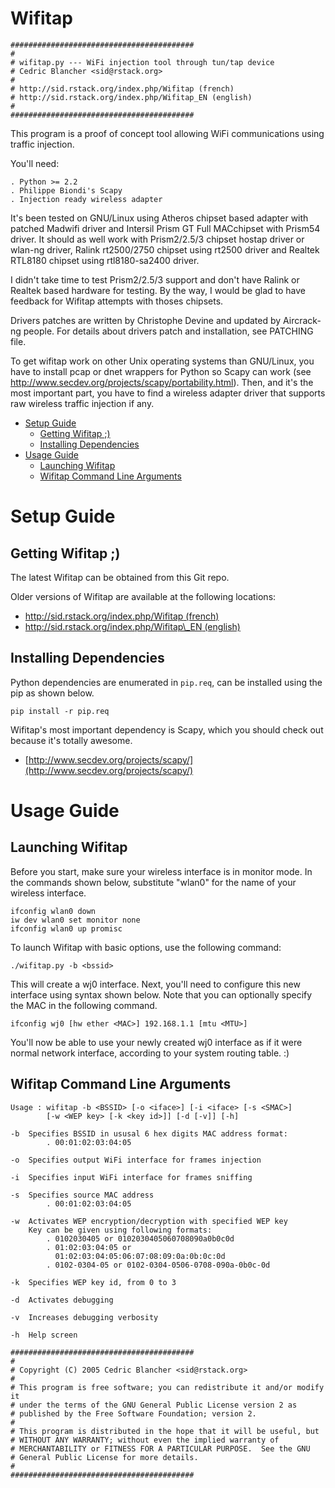 Wifitap
=======

	#########################################
	#
	# wifitap.py --- WiFi injection tool through tun/tap device
	# Cedric Blancher <sid@rstack.org>
	#
	# http://sid.rstack.org/index.php/Wifitap (french)
	# http://sid.rstack.org/index.php/Wifitap_EN (english)
	#
	#########################################

This program is a proof of concept tool allowing WiFi communications using
traffic injection.

You'll need:

	. Python >= 2.2
	. Philippe Biondi's Scapy
	. Injection ready wireless adapter

It's been tested on GNU/Linux using Atheros chipset based adapter with patched
Madwifi driver and Intersil Prism GT Full MACchipset with Prism54 driver. It
should as well work with Prism2/2.5/3 chipset hostap driver or wlan-ng driver,
Ralink rt2500/2750 chipset using rt2500 driver and Realtek RTL8180 chipset
using rtl8180-sa2400 driver.

I didn't take time to test Prism2/2.5/3 support and don't have Ralink or Realtek
based hardware for testing. By the way, I would be glad to have feedback for
Wifitap attempts with thoses chipsets.

Drivers patches are written by Christophe Devine and updated by Aircrack-ng
people. For details about drivers patch and installation, see PATCHING file.

To get wifitap work on other Unix operating systems than GNU/Linux, you have to
install pcap or dnet wrappers for Python so Scapy can work (see
http://www.secdev.org/projects/scapy/portability.html). Then, and it's the most
important part, you have to find a wireless adapter driver that supports raw
wireless traffic injection if any.

   * [Setup Guide](#setup-guide)
      * [Getting Wifitap ;)](#getting-wifitap-)
      * [Installing Dependencies](#installing-dependencies)
   * [Usage Guide](#usage-guide)
      * [Launching Wifitap](#launching-wifitap)
      * [Wifitap Command Line Arguments](#wifitap-command-line-arguments)

Setup Guide
===========

Getting Wifitap ;)
------------------

The latest Wifitap can be obtained from this Git repo.

Older versions of Wifitap are available at the following locations:

- [http://sid.rstack.org/index.php/Wifitap (french)](http://sid.rstack.org/index.php/Wifitap)
- [http://sid.rstack.org/index.php/Wifitap\_EN (english)](http://sid.rstack.org/index.php/Wifitap_EN)



Installing Dependencies
-----------------------

Python dependencies are enumerated in `pip.req`, can be installed using the pip as shown below.

	pip install -r pip.req

Wifitap's most important dependency is Scapy, which you should check out because it's totally awesome.

 - [http://www.secdev.org/projects/scapy/](http://www.secdev.org/projects/scapy/)


Usage Guide
===========

Launching Wifitap
-----------------

Before you start, make sure your wireless interface is in monitor mode. In the commands shown below, substitute "wlan0" for the name of your wireless interface.
	
	ifconfig wlan0 down
	iw dev wlan0 set monitor none
	ifconfig wlan0 up promisc

To launch Wifitap with basic options, use the following command:

	./wifitap.py -b <bssid>

This will create a wj0 interface. Next, you'll need to configure this new interface using syntax shown below. Note that you can optionally specify the MAC in the following command.

	ifconfig wj0 [hw ether <MAC>] 192.168.1.1 [mtu <MTU>]

You'll now be able to use your newly created wj0 interface as if it were normal network interface, according to your system routing table. :)


Wifitap Command Line Arguments
------------------------------

	Usage : wifitap -b <BSSID> [-o <iface>] [-i <iface> [-s <SMAC>]
			[-w <WEP key> [-k <key id>]] [-d [-v]] [-h]

	-b	Specifies BSSID in ususal 6 hex digits MAC address format:
			. 00:01:02:03:04:05

	-o	Specifies output WiFi interface for frames injection

	-i	Specifies input WiFi interface for frames sniffing

	-s	Specifies source MAC address
			. 00:01:02:03:04:05

	-w	Activates WEP encryption/decryption with specified WEP key
		Key can be given using following formats:
			. 0102030405 or 0102030405060708090a0b0c0d
			. 01:02:03:04:05 or
			  01:02:03:04:05:06:07:08:09:0a:0b:0c:0d
			. 0102-0304-05 or 0102-0304-0506-0708-090a-0b0c-0d

	-k	Specifies WEP key id, from 0 to 3

	-d	Activates debugging

	-v	Increases debugging verbosity

	-h	Help screen

	#########################################
	#
	# Copyright (C) 2005 Cedric Blancher <sid@rstack.org>
	#
	# This program is free software; you can redistribute it and/or modify it
	# under the terms of the GNU General Public License version 2 as
	# published by the Free Software Foundation; version 2.
	#
	# This program is distributed in the hope that it will be useful, but
	# WITHOUT ANY WARRANTY; without even the implied warranty of
	# MERCHANTABILITY or FITNESS FOR A PARTICULAR PURPOSE.  See the GNU
	# General Public License for more details.
	#
	#########################################
